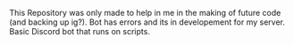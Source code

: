 This Repository was only made to help in me in the making of future code (and backing up ig?).
Bot has errors and its in developement for my server.
Basic Discord bot that runs on scripts.
